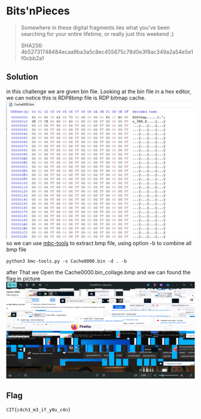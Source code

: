# Bits'nPieces 
>Somewhere in these digital fragments lies what you've been searching for your entire lifetime, or really just this weekend ;)
>
>
>
>SHA256: 4b52731748484ecaa9ba3a5c8ec455675c78d0e3f8ac349a2a54e5e1f0cbb2a1

## Solution
in this challenge we are given bin file.
Looking at the bin file in a hex editor, we can notice this is RDP8bmp file is RDP bitmap cache. 
![collage](hex.png)
so  we can use [mbc-tools](https://github.com/ANSSI-FR/bmc-tools) to extract bmp file, using option -b to combine all bmp file

```
python3 bmc-tools.py -s Cache0000.bin -d . -b
```
after That we Open the Cache0000.bin_collage.bmp and we can found the flag in picture
![collage](picture.png)
## Flag
```
CIT{c4ch3_m3_if_y0u_c4n}
```

